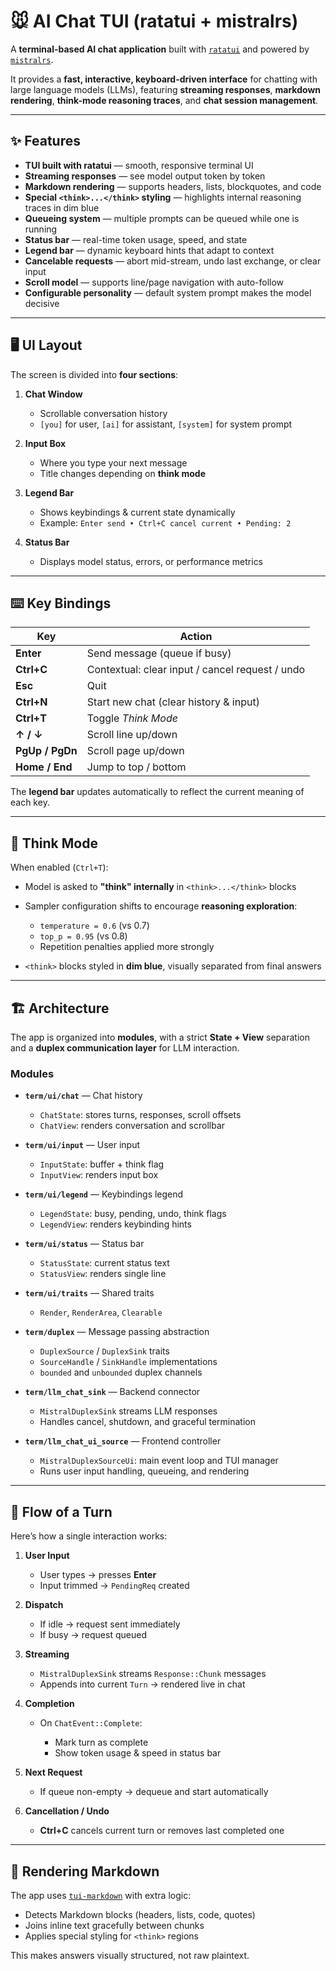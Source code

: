 # 🐭 AI Chat TUI (ratatui + mistralrs)

A **terminal-based AI chat application** built with [`ratatui`](https://github.com/ratatui-org/ratatui) and powered by [`mistralrs`](https://github.com/EricLBuehler/mistral.rs).

It provides a **fast, interactive, keyboard-driven interface** for chatting with large language models (LLMs), featuring **streaming responses**, **markdown rendering**, **think-mode reasoning traces**, and **chat session management**.

---

## ✨ Features

* **TUI built with ratatui** — smooth, responsive terminal UI
* **Streaming responses** — see model output token by token
* **Markdown rendering** — supports headers, lists, blockquotes, and code
* **Special `<think>...</think>` styling** — highlights internal reasoning traces in dim blue
* **Queueing system** — multiple prompts can be queued while one is running
* **Status bar** — real-time token usage, speed, and state
* **Legend bar** — dynamic keyboard hints that adapt to context
* **Cancelable requests** — abort mid-stream, undo last exchange, or clear input
* **Scroll model** — supports line/page navigation with auto-follow
* **Configurable personality** — default system prompt makes the model decisive

---

## 🖥️ UI Layout

The screen is divided into **four sections**:

1. **Chat Window**

    * Scrollable conversation history
    * `[you]` for user, `[ai]` for assistant, `[system]` for system prompt

2. **Input Box**

    * Where you type your next message
    * Title changes depending on **think mode**

3. **Legend Bar**

    * Shows keybindings & current state dynamically
    * Example: `Enter send • Ctrl+C cancel current • Pending: 2`

4. **Status Bar**

    * Displays model status, errors, or performance metrics

---

## ⌨️ Key Bindings

| Key             | Action                                          |
| --------------- | ----------------------------------------------- |
| **Enter**       | Send message (queue if busy)                    |
| **Ctrl+C**      | Contextual: clear input / cancel request / undo |
| **Esc**         | Quit                                            |
| **Ctrl+N**      | Start new chat (clear history & input)          |
| **Ctrl+T**      | Toggle *Think Mode*                             |
| **↑ / ↓**       | Scroll line up/down                             |
| **PgUp / PgDn** | Scroll page up/down                             |
| **Home / End**  | Jump to top / bottom                            |

The **legend bar** updates automatically to reflect the current meaning of each key.

---

## 🧠 Think Mode

When enabled (`Ctrl+T`):

* Model is asked to **"think" internally** in `<think>...</think>` blocks
* Sampler configuration shifts to encourage **reasoning exploration**:

    * `temperature = 0.6` (vs 0.7)
    * `top_p = 0.95` (vs 0.8)
    * Repetition penalties applied more strongly
* `<think>` blocks styled in **dim blue**, visually separated from final answers

---

## 🏗️ Architecture

The app is organized into **modules**, with a strict **State + View** separation and a **duplex communication layer** for LLM interaction.

### Modules

* **`term/ui/chat`** — Chat history

    * `ChatState`: stores turns, responses, scroll offsets
    * `ChatView`: renders conversation and scrollbar

* **`term/ui/input`** — User input

    * `InputState`: buffer + think flag
    * `InputView`: renders input box

* **`term/ui/legend`** — Keybindings legend

    * `LegendState`: busy, pending, undo, think flags
    * `LegendView`: renders keybinding hints

* **`term/ui/status`** — Status bar

    * `StatusState`: current status text
    * `StatusView`: renders single line

* **`term/ui/traits`** — Shared traits

    * `Render`, `RenderArea`, `Clearable`

* **`term/duplex`** — Message passing abstraction

    * `DuplexSource` / `DuplexSink` traits
    * `SourceHandle` / `SinkHandle` implementations
    * `bounded` and `unbounded` duplex channels

* **`term/llm_chat_sink`** — Backend connector

    * `MistralDuplexSink` streams LLM responses
    * Handles cancel, shutdown, and graceful termination

* **`term/llm_chat_ui_source`** — Frontend controller

    * `MistralDuplexSourceUi`: main event loop and TUI manager
    * Runs user input handling, queueing, and rendering

---

## 🔄 Flow of a Turn

Here’s how a single interaction works:

1. **User Input**

    * User types → presses **Enter**
    * Input trimmed → `PendingReq` created

2. **Dispatch**

    * If idle → request sent immediately
    * If busy → request queued

3. **Streaming**

    * `MistralDuplexSink` streams `Response::Chunk` messages
    * Appends into current `Turn` → rendered live in chat

4. **Completion**

    * On `ChatEvent::Complete`:

        * Mark turn as complete
        * Show token usage & speed in status bar

5. **Next Request**

    * If queue non-empty → dequeue and start automatically

6. **Cancellation / Undo**

    * **Ctrl+C** cancels current turn or removes last completed one

---

## 🎨 Rendering Markdown

The app uses [`tui-markdown`](https://crates.io/crates/tui-markdown) with extra logic:

* Detects Markdown blocks (headers, lists, code, quotes)
* Joins inline text gracefully between chunks
* Applies special styling for `<think>` regions

This makes answers visually structured, not raw plaintext.
